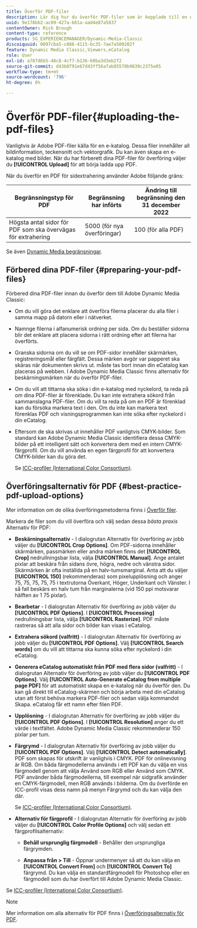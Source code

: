 ```yaml
---
title: Överför PDF-filer
description: Lär dig hur du överför PDF-filer som är kopplade till en e-katalog i Adobe Dynamic Media Classic.
uuid: 9e178bb2-ac09-427a-b61a-aad4e87a5837
contentOwner: Rick Brough
content-type: reference
products: SG_EXPERIENCEMANAGER/Dynamic-Media-Classic
discoiquuid: 0097cba5-c886-4115-bc35-7ae7a500202f
feature: Dynamic Media Classic,Viewers,eCatalog
role: User
exl-id: a787d6b5-48c8-4cf7-b136-60ba3d3eb2f2
source-git-commit: d43b0791e67d43ff56a7ab85570b9639c2375e05
workflow-type: tm+mt
source-wordcount: '796'
ht-degree: 0%

---
```


# Överför PDF-filer{#uploading-the-pdf-files}

Vanligtvis är Adobe PDF-filer källa för en e-katalog. Dessa filer innehåller all bildinformation, teckensnitt och vektorgrafik. Du kan även skapa en e-katalog med bilder. När du har förberett dina PDF-filer för överföring väljer du **[!UICONTROL Upload]** för att börja ladda upp PDF.

När du överför en PDF för sidextrahering använder Adobe följande gräns:

| Begränsningstyp för PDF | Begränsning har införts | Ändring till begränsning den 31 december 2022 |
| --- | --- | --- |
| Högsta antal sidor för PDF som ska övervägas för extrahering | 5000 (för nya överföringar) | 100 (för alla PDF) |

Se även [Dynamic Media begränsningar](/help/limitations.md).

## Förbered dina PDF-filer {#preparing-your-pdf-files}

Förbered dina PDF-filer innan du överför dem till Adobe Dynamic Media Classic:

* Om du vill göra det enklare att överföra filerna placerar du alla filer i samma mapp på datorn eller i nätverket.
* Namnge filerna i alfanumerisk ordning per sida. Om du beställer sidorna blir det enklare att placera sidorna i rätt ordning efter att filerna har överförts.
* Granska sidorna om du vill se om PDF-sidor innehåller skärmärken, registreringsmål eller färgfält. Dessa märken avgör var papperet ska skäras när dokumenten skrivs ut. måste tas bort innan din eCatalog kan placeras på webben. I Adobe Dynamic Media Classic finns alternativ för beskärningsmärken när du överför PDF-filer.
* Om du vill att tittarna ska söka i din e-katalog med nyckelord, ta reda på om dina PDF-filer är förenklade. Du kan inte extrahera sökord från sammanslagna PDF-filer. Om du vill ta reda på om en PDF är förenklad kan du försöka markera text i den. Om du inte kan markera text förenklas PDF och visningsprogrammen kan inte söka efter nyckelord i din eCatalog.
* Eftersom de ska skrivas ut innehåller PDF vanligtvis CMYK-bilder. Som standard kan Adobe Dynamic Media Classic identifiera dessa CMYK-bilder på ett intelligent sätt och konvertera dem med en intern CMYK-färgprofil. Om du vill använda en egen färgprofil för att konvertera CMYK-bilder kan du göra det.

   Se [ICC-profiler (International Color Consortium)](icc-profiles.md#icc_profiles).

## Överföringsalternativ för PDF {#best-practice-pdf-upload-options}

Mer information om de olika överföringsmetoderna finns i [Överför filer](uploading-files.md#uploading_your_files).

Markera de filer som du vill överföra och välj sedan dessa *bästa praxis* Alternativ för PDF:

* **Beskärningsalternativ** - I dialogrutan Alternativ för överföring av jobb väljer du **[!UICONTROL Crop Options]**. Om PDF-sidorna innehåller skärmärken, passmärken eller andra märken finns det **[!UICONTROL Crop]** nedrullningsbar lista, välja **[!UICONTROL Manual]**. Ange antalet pixlar att beskära från sidans övre, högra, nedre och vänstra sidor. Skärmärken är ofta inställda på en halv-tumsmarginal. Anta att du väljer **[!UICONTROL 150]** (rekommenderas) som pixelupplösning och anger 75, 75, 75, 75, 75 i textrutorna Överkant, Höger, Underkant och Vänster. I så fall beskärs en halv tum från marginalerna (vid 150 ppi motsvarar hälften av 1 75 pixlar).

* **Bearbetar** - I dialogrutan Alternativ för överföring av jobb väljer du **[!UICONTROL PDF Options]**. I **[!UICONTROL Processing]** nedrullningsbar lista, välja **[!UICONTROL Rasterize]**. PDF måste rastreras så att alla sidor och bilder kan visas i eCatalog.

* **Extrahera sökord (valfritt)** - I dialogrutan Alternativ för överföring av jobb väljer du **[!UICONTROL PDF Options]**. Välj **[!UICONTROL Search words]** om du vill att tittarna ska kunna söka efter nyckelord i din eCatalog.

* **Generera eCatalog automatiskt från PDF med flera sidor (valfritt)** - I dialogrutan Alternativ för överföring av jobb väljer du **[!UICONTROL PDF Options]**. Välj **[!UICONTROL Auto-Generate eCatalog from multiple page PDF]** för att automatiskt skapa en e-katalog när du överför den. Du kan gå direkt till eCatalog-skärmen och börja arbeta med din eCatalog utan att först behöva markera PDF-filer och sedan välja kommandot Skapa. eCatalog får ett namn efter filen PDF.

* **Upplösning** - I dialogrutan Alternativ för överföring av jobb väljer du **[!UICONTROL PDF Options]**. I **[!UICONTROL Resolution]** anger du ett värde i textfältet. Adobe Dynamic Media Classic rekommenderar 150 pixlar per tum.

* **Färgrymd** - I dialogrutan Alternativ för överföring av jobb väljer du **[!UICONTROL PDF Options]**. Välj **[!UICONTROL Detect automatically]**. PDF som skapas för utskrift är vanligtvis i CMYK. PDF för onlinevisning är RGB. Om båda färgmodellerna används i ett PDF kan du välja en viss färgmodell genom att välja Använd som RGB eller Använd som CMYK. PDF använder båda färgmodellerna, till exempel när sidgrafik använder en CMYK-färgmodell, men RGB används i bilderna. Om du överförde en ICC-profil visas dess namn på menyn Färgrymd och du kan välja den där.

   Se [ICC-profiler (International Color Consortium)](/help/icc-profiles.md).

* **Alternativ för färgprofil** - I dialogrutan Alternativ för överföring av jobb väljer du **[!UICONTROL Color Profile Options]** och välj sedan ett färgprofilsalternativ:

   * **Behåll ursprunglig färgmodell** - Behåller den ursprungliga färgrymden.

   * **Anpassa från > Till** - Öppnar undermenyer så att du kan välja en **[!UICONTROL Convert From]** och **[!UICONTROL Convert To]** färgrymd. Du kan välja en standardfärgmodell för Photoshop eller en färgmodell som du har överfört till Adobe Dynamic Media Classic.

<!-- * **Convert To SRGB** - Converts to SRGB (Standard Red Green Blue). SRGB is the recommended color space for displaying images on web pages. -->

Se [ICC-profiler (International Color Consortium)](icc-profiles.md#icc_profiles).

>[!NOTE]
>
>Mer information om alla alternativ för PDF finns i [Överföringsalternativ för PDF](pdfs.md#pdf_upload_options).
